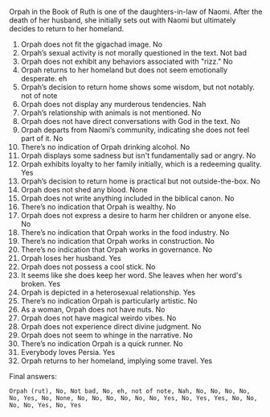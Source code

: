 Orpah in the Book of Ruth is one of the daughters-in-law of Naomi. After the death of her husband, she initially sets out with Naomi but ultimately decides to return to her homeland.

1. Orpah does not fit the gigachad image. No
2. Orpah’s sexual activity is not morally questioned in the text. Not bad
3. Orpah does not exhibit any behaviors associated with "rizz." No
4. Orpah returns to her homeland but does not seem emotionally desperate. eh
5. Orpah’s decision to return home shows some wisdom, but not notably. not of note
6. Orpah does not display any murderous tendencies. Nah
7. Orpah’s relationship with animals is not mentioned. No
8. Orpah does not have direct conversations with God in the text. No
9. Orpah departs from Naomi’s community, indicating she does not feel part of it. No
10. There’s no indication of Orpah drinking alcohol. No
11. Orpah displays some sadness but isn't fundamentally sad or angry. No
12. Orpah exhibits loyalty to her family initially, which is a redeeming quality. Yes
13. Orpah’s decision to return home is practical but not outside-the-box. No
14. Orpah does not shed any blood. None
15. Orpah does not write anything included in the biblical canon. No
16. There’s no indication that Orpah is wealthy. No
17. Orpah does not express a desire to harm her children or anyone else. No
18. There’s no indication that Orpah works in the food industry. No
19. There’s no indication that Orpah works in construction. No
20. There’s no indication that Orpah works in governance. No
21. Orpah loses her husband. Yes
22. Orpah does not possess a cool stick. No
23. It seems like she does keep her word. She leaves when her word's broken. Yes
24. Orpah is depicted in a heterosexual relationship. Yes
25. There’s no indication Orpah is particularly artistic. No
26. As a woman, Orpah does not have nuts. No
27. Orpah does not have magical weirdo vibes. No
28. Orpah does not experience direct divine judgment. No
29. Orpah does not seem to whinge in the narrative. No
30. There’s no indication Orpah is a quick runner. No
31. Everybody loves Persia. Yes
32. Orpah returns to her homeland, implying some travel. Yes

Final answers:

```Orpah (rut), No, Not bad, No, eh, not of note, Nah, No, No, No, No, No, Yes, No, None, No, No, No, No, No, No, Yes, No, Yes, Yes, No, No, No, No, Yes, No, Yes```